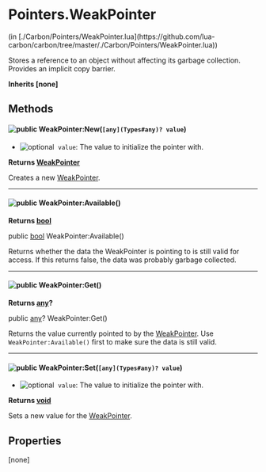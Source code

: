 <link href="../../style.css" rel="stylesheet" type="text/css"/>
<h1 class="class-title">Pointers.WeakPointer</h1>
<span class="file-link">(in [./Carbon/Pointers/WeakPointer.lua](https://github.com/lua-carbon/carbon/tree/master/./Carbon/Pointers/WeakPointer.lua))</span><br/>

Stores a reference to an object without affecting its garbage collection.
Provides an implicit copy barrier.

**Inherits [none]**

## Methods
<h4 class="method-name"><img alt="public" src="https://img.shields.io/badge/ -public-11b237.svg?style=flat-square" />  WeakPointer:New(<code>[any](Types#any)? value</code>)</h4>

- <img alt="optional" src="https://img.shields.io/badge/%20-optional-0092e6.svg?style=flat-square" />&nbsp;&nbsp;`value`: The value to initialize the pointer with.

**Returns  [WeakPointer](Classes/Pointers.WeakPointer)**

Creates a new [WeakPointer](Classes/Pointers.WeakPointer).

<hr/>
<h4 class="method-name"><img alt="public" src="https://img.shields.io/badge/ -public-11b237.svg?style=flat-square" />  WeakPointer:Available()</h4>



**Returns  [bool](Types#bool)**

public [bool](Types#bool) WeakPointer:Available()

Returns whether the data the WeakPointer is pointing to is still valid for access.
If this returns false, the data was probably garbage collected.

<hr/>
<h4 class="method-name"><img alt="public" src="https://img.shields.io/badge/ -public-11b237.svg?style=flat-square" />  WeakPointer:Get()</h4>



**Returns  [any](Types#any)?**

public [any](Types#any)? WeakPointer:Get()

Returns the value currently pointed to by the [WeakPointer](Classes/Pointers.WeakPointer).
Use `WeakPointer:Available()` first to make sure the data is still valid.

<hr/>
<h4 class="method-name"><img alt="public" src="https://img.shields.io/badge/ -public-11b237.svg?style=flat-square" />  WeakPointer:Set(<code>[any](Types#any)? value</code>)</h4>

- <img alt="optional" src="https://img.shields.io/badge/%20-optional-0092e6.svg?style=flat-square" />&nbsp;&nbsp;`value`: The value to initialize the pointer with.

**Returns  [void](Types#void)**

Sets a new value for the [WeakPointer](Classes/Pointers.WeakPointer).


## Properties
[none]

